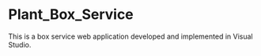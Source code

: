 # Plant_Box_Service
This is a box service web application developed and implemented in Visual Studio.
